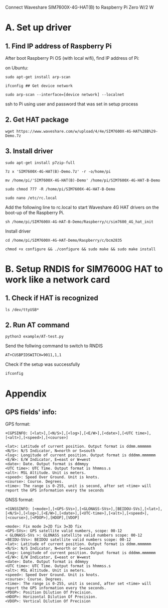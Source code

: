 Connect Waveshare SIM7600X-4G-HAT(B) to Raspberry Pi Zero W/2 W

# A. Set up driver

## 1. Find IP address of Raspberry Pi

After boot Raspberry Pi OS (with local wifi), find IP address of Pi:

on Ubuntu:

```
sudo apt-get install arp-scan

ifconfig ## Get device network

sudo arp-scan --interface=[device network] --localnet
```

ssh to Pi using user and password that was set in setup process

## 2. Get HAT package

`wget https://www.waveshare.com/w/upload/4/4e/SIM7600X-4G-HAT%28B%29-Demo.7z`

## 3. Install driver

```
sudo apt-get install p7zip-full

7z x 'SIM7600X-4G-HAT(B)-Demo.7z' -r -o/home/pi

mv /home/pi/'SIM7600X-4G-HAT(B)-Demo' /home/pi/SIM7600X-4G-HAT-B-Demo

sudo chmod 777 -R /home/pi/SIM7600X-4G-HAT-B-Demo

sudo nano /etc/rc.local
```

Add the following line to rc.local to start Waveshare 4G HAT drivers on the boot-up of the Raspberry Pi.

`sh /home/pi/SIM7600X-4G-HAT-B-Demo/Raspberry/c/sim7600_4G_hat_init`

Install driver

```
cd /home/pi/SIM7600X-4G-HAT-Demo/Raspberry/c/bcm2835

chmod +x configure && ./configure && sudo make && sudo make install
```

# B. Setup RNDIS for SIM7600G HAT to work like a network card

## 1. Check if HAT is recognized

`ls /dev/ttyUSB*`

## 2. Run AT command

`python3 example/AT-test.py`

Send the follwing command to switch to RNDIS

`AT+CUSBPIDSWITCH=9011,1,1`

Check if the setup was successfully

`ifconfig`

# Appendix

## GPS fields' info:

GPS format:

```
+CGPSINFO: [<lat>],[<N/S>],[<log>],[<E/W>],[<date>],[<UTC time>],[<alt>],[<speed>],[<course>]

<lat>: Latitude of current position. Output format is ddmm.mmmmmm
<N/S>: N/S Indicator, N=north or S=south
<log>: Longitude of current position. Output format is dddmm.mmmmmm
<E/W>: E/W Indicator, E=east or W=west
<date>: Date. Output format is ddmmyy
<UTC time>: UTC Time. Output format is hhmmss.s
<alt>: MSL Altitude. Unit is meters.
<speed>: Speed Over Ground. Unit is knots.
<course>: Course. Degrees.
<time>: The range is 0-255, unit is second, after set <time> will report the GPS information every the seconds
```

GNSS format:

```
+CGNSSINFO: [<mode>],[<GPS-SVs>],[<GLONASS-SVs>],[BEIDOU-SVs],[<lat>],[<N/S>],[<log>],[<E/W>],[<date>],[<UTC-time>],[<alt>],[<speed>],[<course>],[<PDOP>],[HDOP],[VDOP]

<mode>: Fix mode 2=2D fix 3=3D fix
<GPS-SVs>: GPS satellite valid numbers, scope: 00-12
< GLONASS-SVs >: GLONASS satellite valid numbers scope: 00-12
<BEIDU-SVs>: BEIDOU satellite valid numbers scope: 00-12
<lat>: Latitude of current position. Output format is ddmm.mmmmmm
<N/S>: N/S Indicator, N=north or S=south
<log>: Longitude of current position. Output format is dddmm.mmmmmm
<E/W>: E/W Indicator, E=east or W=west
<date>: Date. Output format is ddmmyy
<UTC time>: UTC Time. Output format is hhmmss.s
<alt>: MSL Altitude. Unit is meters.
<speed>: Speed Over Ground. Unit is knots.
<course>: Course. Degrees.
<time>: The range is 0-255, unit is second, after set <time> will report the GPS information every the seconds.
<PDOP>: Position Dilution Of Precision.
<HDOP>: Horizontal Dilution Of Precision.
<VDOP>: Vertical Dilution Of Precision
```
